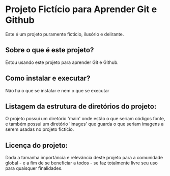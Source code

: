 # Projeto Fictício para Aprender Git e Github
Este é um projeto puramente fictício, ilusório e delirante.

## Sobre o que é este projeto?
Estou usando este projeto para aprender Git e Github.

## Como instalar e executar?
Não há o que se instalar e nem o que se executar

## Listagem da estrutura de diretórios do projeto:
O projeto possui um diretório 'main' onde estão o que seriam códigos fonte, 
e também possui um diretório 'images' que guarda o que seriam imagens a serem usadas no projeto fictício.

## Licença do projeto:
Dada a tamanha importância e relevância deste projeto para a comunidade global - 
e a fim de se beneficiar a todos - se faz totalmente livre seu uso para quaisquer finalidades.
